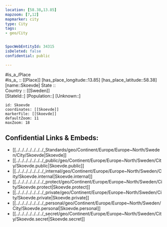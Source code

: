 ```yaml
---
location: [58.38,13.85] 
mapzoom: [7,12] 
mapmarker: city 
type: City
tags:
- geo/City


SpocWebEntityId: 34315
isDeleted: false
confidential: public

---
```

#is_a_/Place  
#is_a_ :: [[Place]] 
[has_place_longitude::13.85] 
[has_place_latitude::58.38] 
[name::Skoevde] 
State ::  
Country :: [[Sweden]]  
[StateId::] 
[Population::] 
[Unknown::] 


```leaflet
id: Skoevde
coordinates: [[Skoevde]] 
markerFile: [[Skoevde]] 
defaultZoom: 11 
maxZoom: 18
```


## Confidential Links & Embeds: 
- [[../../../../../../../_Standards/geo/Continent/Europe/Europe~North/Sweden/City/Skoevde|Skoevde]] 
- [[../../../../../../../_public/geo/Continent/Europe/Europe~North/Sweden/City/Skoevde.public|Skoevde.public]] 
- [[../../../../../../../_internal/geo/Continent/Europe/Europe~North/Sweden/City/Skoevde.internal|Skoevde.internal]] 
- [[../../../../../../../_protect/geo/Continent/Europe/Europe~North/Sweden/City/Skoevde.protect|Skoevde.protect]] 
- [[../../../../../../../_private/geo/Continent/Europe/Europe~North/Sweden/City/Skoevde.private|Skoevde.private]] 
- [[../../../../../../../_personal/geo/Continent/Europe/Europe~North/Sweden/City/Skoevde.personal|Skoevde.personal]] 
- [[../../../../../../../_secret/geo/Continent/Europe/Europe~North/Sweden/City/Skoevde.secret|Skoevde.secret]] 
